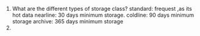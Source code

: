 1. What are the different types of storage class?
    standard: frequest ,as its hot data
    nearline: 30 days minimum storage.
    coldline: 90 days minimum storage
    archive:  365 days minimum storage
2. 